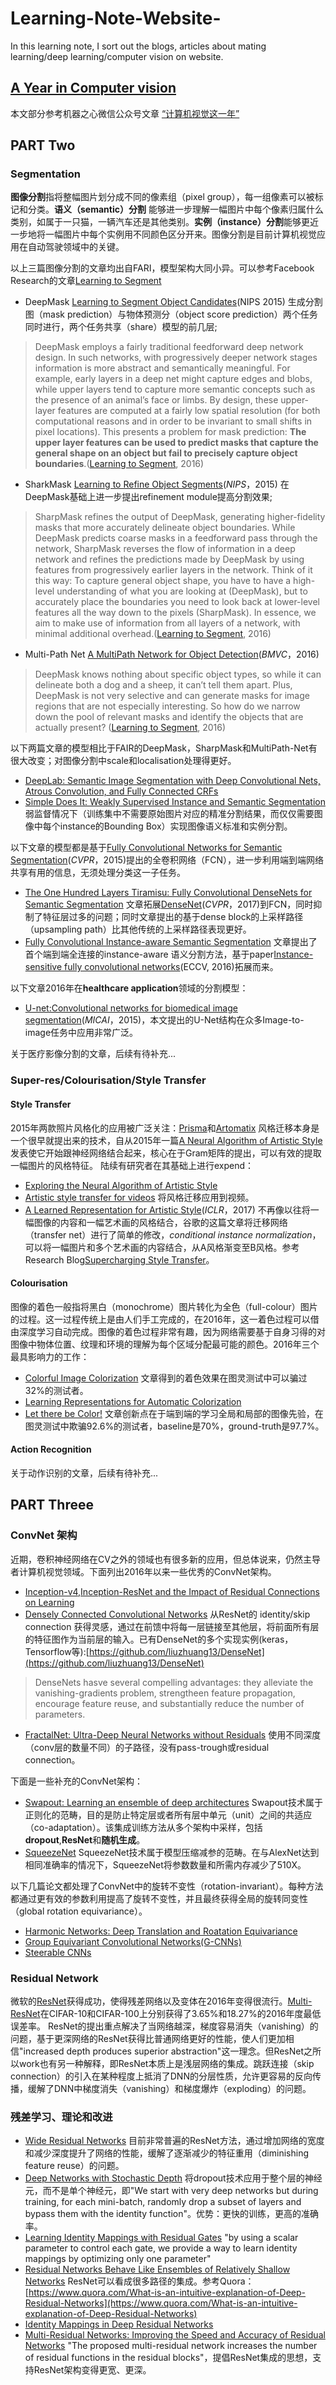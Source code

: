 # Learning-Note-Website-
In this learning note, I sort out the blogs, articles about mating learning/deep learning/computer vision on website.

## [A Year in Computer vision](www.themtank.org/pdfs/AyearofComputerVisionPDF.pdf)
本文部分参考机器之心微信公众号文章 [“计算机视觉这一年”](https://mp.weixin.qq.com/s?__biz=MzA3MzI4MjgzMw==&mid=2650733850&idx=1&sn=ee05c1e715621e41643cd6af5627a013&chksm=871b3964b06cb0728981e6500c700fa71272726c66b3fee1dfd23c5d18de0205873767bdf973&scene=38#wechat_redirect)


## PART Two
### Segmentation
**图像分割**指将整幅图片划分成不同的像素组（pixel group），每一组像素可以被标记和分类。**语义（semantic）分割** 能够进一步理解一幅图片中每个像素归属什么类别，如属于一只猫，一辆汽车还是其他类别。**实例（instance）分割**能够更近一步地将一幅图片中每个实例用不同颜色区分开来。图像分割是目前计算机视觉应用在自动驾驶领域中的关键。

以上三篇图像分割的文章均出自FARI，模型架构大同小异。可以参考Facebook Research的文章[Learning to Segment](https://research.fb.com/learning-to-segment/)

- DeepMask [Learning to Segment Object Candidates](https://arxiv.org/pdf/1506.06204v2.pdf)(NIPS 2015) 生成分割图（mask prediction）与物体预测分（object score prediction）两个任务同时进行，两个任务共享（share）模型的前几层;
> DeepMask employs a fairly traditional feedforward deep network design. In such networks, with progressively deeper network stages information is more abstract and semantically meaningful. For example, early layers in a deep net might capture edges and blobs, while upper layers tend to capture more semantic concepts such as the presence of an animal’s face or limbs. By design, these upper-layer features are computed at a fairly low spatial resolution (for both computational reasons and in order to be invariant to small shifts in pixel locations). This presents a problem for mask prediction: **The upper layer features can be used to predict masks that capture the general shape on an object but fail to precisely capture object boundaries**.([Learning to Segment](https://research.fb.com/learning-to-segment/), 2016)
- SharkMask [Learning to Refine Object Segments](https://arxiv.org/pdf/1603.08695v2.pdf)(*NIPS*，2015) 在DeepMask基础上进一步提出refinement module提高分割效果;
> SharpMask refines the output of DeepMask, generating higher-fidelity masks that more accurately delineate object boundaries. While DeepMask predicts coarse masks in a feedforward pass through the network, SharpMask reverses the flow of information in a deep network and refines the predictions made by DeepMask by using features from progressively earlier layers in the network. Think of it this way: To capture general object shape, you have to have a high-level understanding of what you are looking at (DeepMask), but to accurately place the boundaries you need to look back at lower-level features all the way down to the pixels (SharpMask). In essence, we aim to make use of information from all layers of a network, with minimal additional overhead.([Learning to Segment](https://research.fb.com/learning-to-segment/), 2016)
- Multi-Path Net [A MultiPath Network for Object Detection](https://arxiv.org/pdf/1604.02135v2.pdf)(*BMVC*，2016)
> DeepMask knows nothing about specific object types, so while it can delineate both a dog and a sheep, it can’t tell them apart. Plus, DeepMask is not very selective and can generate masks for image regions that are not especially interesting. So how do we narrow down the pool of relevant masks and identify the objects that are actually present? ([Learning to Segment](https://research.fb.com/learning-to-segment/), 2016)

以下两篇文章的模型相比于FAIR的DeepMask，SharpMask和MultiPath-Net有很大改变；对图像分割中scale和localisation处理得更好。

- [DeepLab: Semantic Image Segmentation with Deep Convolutional Nets, Atrous Convolution, and Fully Connected CRFs](https://arxiv.org/pdf/1606.00915v1.pdf) 
- [Simple Does It: Weakly Supervised Instance and Semantic Segmentation](https://arxiv.org/pdf/1603.07485v2.pdf) 弱监督情况下（训练集中不需要原始图片对应的精准分割结果，而仅仅需要图像中每个instance的Bounding Box）实现图像语义标准和实例分割。

以下文章的模型都是基于[Fully Convolutional Networks for Semantic Segmentation](https://people.eecs.berkeley.edu/~jonlong/long_shelhamer_fcn.pdf)(*CVPR*，2015)提出的全卷积网络（FCN），进一步利用端到端网络共享有用的信息，无须处理分类这一子任务。

- [The One Hundred Layers Tiramisu: Fully Convolutional DenseNets for Semantic Segmentation](https://arxiv.org/pdf/1611.09326v2.pdf) 文章拓展[DenseNet](https://arxiv.org/pdf/1608.06993.pdf)(*CVPR*，2017)到FCN，同时抑制了特征层过多的问题；同时文章提出的基于dense block的上采样路径（upsampling path）比其他传统的上采样路径表现更好。
- [Fully Convolutional Instance-aware Semantic Segmentation](https://arxiv.org/pdf/1611.07709v1.pdf) 文章提出了首个端到端全连接的instance-aware 语义分割方法，基于paper[Instance-sensitive fully convolutional networks](https://arxiv.org/pdf/1603.08678.pdf)(ECCV, 2016)拓展而来。

以下文章2016年在**healthcare application**领域的分割模型：
- [U-net:Convolutional networks for biomedical image segmentation](https://arxiv.org/pdf/1505.04597.pdf)(*MICAI*，2015)，本文提出的U-Net结构在众多Image-to-image任务中应用非常广泛。

关于医疗影像分割的文章，后续有待补充...

### Super-res/Colourisation/Style Transfer

#### Style Transfer
2015年两款照片风格化的应用被广泛关注：[Prisma](https://prisma-ai.com/)和[Artomatix](https://services.artomatix.com/) 风格迁移本身是一个很早就提出来的技术，自从2015年一篇[A Neural Algorithm of Artistic Style](https://arxiv.org/pdf/1508.06576v2.pdf)发表使它开始跟神经网络结合起来，核心在于Gram矩阵的提出，可以有效的提取一幅图片的风格特征。
陆续有研究者在其基础上进行expend：
- [Exploring the Neural Algorithm of Artistic Style](https://arxiv.org/pdf/1602.07188v2.pdf)
- [Artistic style transfer for videos](https://arxiv.org/pdf/1604.08610v2.pdf) 将风格迁移应用到视频。
- [A Learned Representation for Artistic Style](https://arxiv.org/pdf/1610.07629v5.pdf)(*ICLR*，2017) 不再像以往将一幅图像的内容和一幅艺术画的风格结合，谷歌的这篇文章将迁移网络（transfer net）进行了简单的修改，*conditional instance normalization*，可以将一幅图片和多个艺术画的内容结合，从A风格渐变至B风格。参考Research Blog[Supercharging Style Transfer](https://research.googleblog.com/2016/10/supercharging-style-transfer.html)。

#### Colourisation
图像的着色一般指将黑白（monochrome）图片转化为全色（full-colour）图片的过程。这一过程传统上是由人们手工完成的，在2016年，这一着色过程可以借由深度学习自动完成。图像的着色过程非常有趣，因为网络需要基于自身习得的对图像中物体位置、纹理和环境的理解为每个区域分配最可能的颜色。2016年三个最具影响力的工作：
- [Colorful Image Colorization](https://arxiv.org/pdf/1603.08511v5.pdf) 文章得到的着色效果在图灵测试中可以骗过32%的测试者。
- [Learning Representations for Automatic Colorization](https://arxiv.org/pdf/1603.06668v2.pdf)
- [Let there be Color!](http://hi.cs.waseda.ac.jp/~iizuka/projects/colorization/en/) 文章创新点在于端到端的学习全局和局部的图像先验，在图灵测试中欺骗92.6%的测试者，baseline是70%，ground-truth是97.7%。

#### Action Recognition
关于动作识别的文章，后续有待补充...



## PART Threee
### ConvNet 架构
近期，卷积神经网络在CV之外的领域也有很多新的应用，但总体说来，仍然主导者计算机视觉领域。下面列出2016年以来一些优秀的ConvNet架构。
- [Inception-v4,Inception-ResNet and the Impact of Residual Connections on Learning](http://arxiv.org/pdf/1602.07261v2.pdf)
- [Densely Connected Convolutional Networks](http://arxiv.org/pdf/1608.06993v3) 从ResNet的 identity/skip connection 获得灵感，通过在前馈中将每一层链接至其他层，将前面所有层的特征图作为当前层的输入。已有DenseNet的多个实现实例(keras，Tensorflow等):[https://github.com/liuzhuang13/DenseNet](https://github.com/liuzhuang13/DenseNet)
> DenseNets hasve several compelling advantages: they alleviate the vanishing-gradients problem, strengtheen feature propagation, encourage feature reuse, and substantially reduce the number of parameters.
- [FractalNet: Ultra-Deep Neural Networks without Residuals](https://arxiv.org/pdf/1605.07648v2.pdf) 使用不同深度（conv层的数量不同）的子路径，没有pass-trough或residual connection。

下面是一些补充的ConvNet架构：
- [Swapout: Learning an ensemble of deep architectures](https://arxiv.org/pdf/1605.06465v1.pdf) Swapout技术属于正则化的范畴，目的是防止特定层或者所有层中单元（unit）之间的共适应（co-adaptation）。该集成训练方法从多个架构中采样，包括**dropout**,**ResNet**和**随机生成**。
- [SqueezeNet](https://arxiv.org/pdf/1602.07360v4.pdf) SqueezeNet技术属于模型压缩减参的范畴。在与AlexNet达到相同准确率的情况下，SqueezeNet将参数数量和所需内存减少了510X。

以下几篇论文都处理了ConvNet中的旋转不变性（rotation-invariant）。每种方法都通过更有效的参数利用提高了旋转不变性，并且最终获得全局的旋转同变性（global rotation equivariance）。
- [Harmonic Networks: Deep Translation and Roatation Equivariance](https://arxiv.org/pdf/1612.04642v1.pdf)
- [Group Equivariant Convolutional Networks(G-CNNs)](https://arxiv.org/pdf/1602.07576v3.pdf)
- [Steerable CNNs](https://arxiv.org/pdf/1612.08498v1.pdf)

### Residual Network
微软的[ResNet](https://arxiv.org/pdf/1512.03385v1.pdf)获得成功，使得残差网络以及变体在2016年变得很流行。[Multi-ResNet](https://arxiv.org/pdf/1609.05672v3.pdf)在CIFAR-10和CIFAR-100上分别获得了3.65%和18.27%的2016年度最低误差率。
ResNet的提出重点解决了当网络越深，梯度容易消失（vanishing）的问题，基于更深网络的ResNet获得比普通网络更好的性能，使人们更加相信"increased depth produces superior abstraction"这一理念。但ResNet之所以work也有另一种解释，即ResNet本质上是浅层网络的集成。跳跃连接（skip connection）的引入在某种程度上抵消了DNN的分层性质，允许更容易的反向传播，缓解了DNN中梯度消失（vanishing）和梯度爆炸（exploding）的问题。

### 残差学习、理论和改进
- [Wide Residual Networks](https://arxiv.org/pdf/1605.07146v3.pdf) 目前非常普遍的ResNet方法，通过增加网络的宽度和减少深度提升了网络的性能，缓解了逐渐减少的特征重用（diminishing feature reuse）的问题。
- [Deep Networks with Stochastic Depth](https://arxiv.org/pdf/1603.09382v3.pdf) 将dropout技术应用于整个层的神经元，而不是单个神经元，即"We start with very deep networks but during training, for each mini-batch, randomly drop a subset of layers and bypass them with the identity function"。优势：更快的训练，更高的准确率。
- [Learning Identity Mappings with Residual Gates](https://arxiv.org/pdf/1611.01260v2.pdf) "by using a scalar parameter to control each gate, we provide a way to learn identity mappings by optimizing only one parameter"
- [Residual Networks Behave Like Ensembles of Relatively Shallow Networks](https://arxiv.org/pdf/1605.06431v2.pdf) ResNet可以看成很多路径的集成。参考Quora：[https://www.quora.com/What-is-an-intuitive-explanation-of-Deep-Residual-Networks](https://www.quora.com/What-is-an-intuitive-explanation-of-Deep-Residual-Networks)
- [Identity Mappings in Deep Residual Networks](https://arxiv.org/pdf/1603.05027v3.pdf)
- [Multi-Residual Networks: Improving the Speed and Accuracy of Residual Networks](https://arxiv.org/pdf/1609.05672v3.pdf) "The proposed multi-residual network increases the number of residual functions in the residual blocks"，提倡ResNet集成的思想，支持ResNet架构变得更宽、更深。




